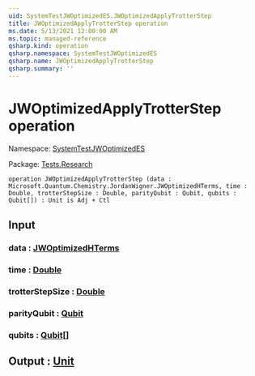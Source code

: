 ```yaml
---
uid: SystemTestJWOptimizedES.JWOptimizedApplyTrotterStep
title: JWOptimizedApplyTrotterStep operation
ms.date: 5/13/2021 12:00:00 AM
ms.topic: managed-reference
qsharp.kind: operation
qsharp.namespace: SystemTestJWOptimizedES
qsharp.name: JWOptimizedApplyTrotterStep
qsharp.summary: ''
---
```


# JWOptimizedApplyTrotterStep operation

Namespace: [SystemTestJWOptimizedES](xref:SystemTestJWOptimizedES)

Package: [Tests.Research](https://nuget.org/packages/Tests.Research)




```qsharp
operation JWOptimizedApplyTrotterStep (data : Microsoft.Quantum.Chemistry.JordanWigner.JWOptimizedHTerms, time : Double, trotterStepSize : Double, parityQubit : Qubit, qubits : Qubit[]) : Unit is Adj + Ctl
```


## Input

### data : [JWOptimizedHTerms](xref:Microsoft.Quantum.Chemistry.JordanWigner.JWOptimizedHTerms)




### time : [Double](xref:microsoft.quantum.qsharp.valueliterals#double-literals)




### trotterStepSize : [Double](xref:microsoft.quantum.qsharp.valueliterals#double-literals)




### parityQubit : [Qubit](xref:microsoft.quantum.qsharp.valueliterals#qubit-literals)




### qubits : [Qubit](xref:microsoft.quantum.qsharp.valueliterals#qubit-literals)[]





## Output : [Unit](xref:microsoft.quantum.qsharp.valueliterals#unit-literal)

